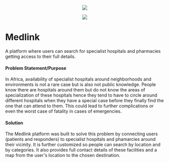 <p align='center'><img src="https://res.cloudinary.com/project-s/image/upload/v1604483962/show_xwmwc3.png"></img></p>

<div  align='center'>
<a href="https://travis-ci.com/Mohamilr/Medlink">
<img src="https://travis-ci.com/Mohamilr/Medlink.svg?branch=develop"></img>
</a>
</div>

# Medlink

A platform where users can search for specialist hospitals and pharmacies getting access to their full details.

#### Problem Statement/Purpose

In Africa, availability of specialist hospitals around neighborhoods and environments is not a rare case but is also not public knowledge. People know there are hospitals around them but do not know the areas of specialization of these hospitals hence they tend to have to circle around different hospitals when they have a special case before they finally find the one that can attend to them. This could lead to further complications or even the worst case of fatality in cases of emergencies.

#### Solution

The Medlink platform was built to solve this problem by connecting users (patients and responders) to specialist hospitals and phamarcies around their vicinity. It is further customized so people can search by location and by categories. It also provides full contact details of these facilities and a map from the user's location to the chosen destination.
